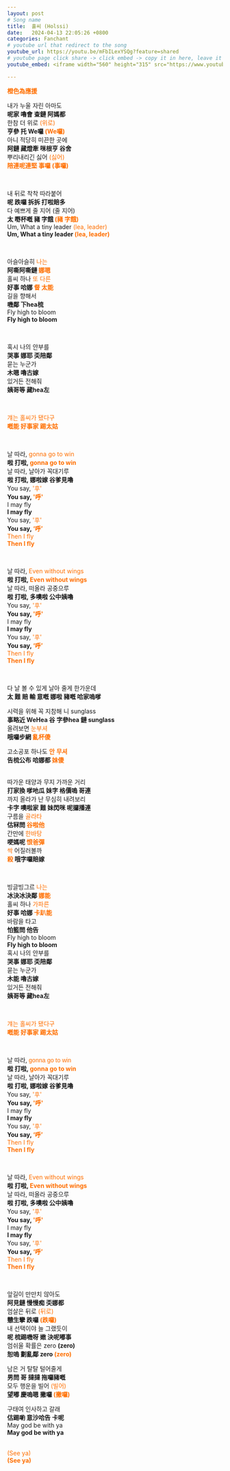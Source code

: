 ```yaml
---
layout: post
# Song name
title:  홀씨 (Holssi)
date:   2024-04-13 22:05:26 +0800
categories: Fanchant
# youtube url that redirect to the song
youtube_url: https://youtu.be/mFbILexYSQg?feature=shared
# youtube page click share -> click embed -> copy it in here, leave it blank if dont 
youtube_embed: <iframe width="560" height="315" src="https://www.youtube.com/embed/mFbILexYSQg?si=ZehNwvHLOQegf0tJ" title="YouTube video player" frameborder="0" allow="accelerometer; autoplay; clipboard-write; encrypted-media; gyroscope; picture-in-picture; web-share" referrerpolicy="strict-origin-when-cross-origin" allowfullscreen></iframe>

---
```

<p class="p-center"><span style="color:#ff6f00;"><strong>橙色為應援</strong></span></p>
<p>내가 누울 자린 아마도 <br><strong>呢家 嚕會 查鏈 阿媽都</strong><br>한참 더 위로 <span
        style="color:#ff6f00;">(위로)</span><br><strong>亨參 托 We囉 </strong><span
        style="color:#ff6f00;"><strong>(We囉)</strong></span><br>아니 적당히 미끈한 곳에<br><strong>阿鏈 藏燈牽 咪根亨 谷舍</strong><br>뿌리내리긴
    싫어 <span style="color:#ff6f00;"> (싫어)<br><strong>陪連呢連堅 事囉 </strong><span
        style="color:#ff6f00;"><strong>(事囉)</strong></span>
<p>&nbsp;</p>
<p>내 뒤로 착착 따라붙어<br><strong>呢 跌囉 拆拆 打啦賠多</strong><br>다 예쁘게 줄 지어 (줄 지어)<br><strong>太 嘢杯嘅 豬 字餓 </strong><span
        style="color:#ff6f00;"><strong>(豬 字餓)</strong></span><br>Um, What a tiny leader <span
        style="color:#ff6f00;">(lea, leader)</span>
<br><strong>Um, What a tiny leader </strong><span style="color:#ff6f00;"><strong>(lea, leader)</strong></span></p>
<p>&nbsp;</p>
<p>아슬아슬히 <span style="color:#ff6f00;">나는</span><br><strong>阿嘶阿嘶鏈 </strong><span
        style="color:#ff6f00;"><strong>娜嗯</strong></span><br>홀씨 하나 <span style="color:#ff6f00;">또
        다른</span><br><strong>好事 哈娜 </strong><span style="color:#ff6f00;"><strong>督 太能</strong></span><br>길을
    향해서<br><strong>嘰鄰 下hea梳</strong><br>Fly high to bloom<br><strong>Fly high to bloom</strong></p>
<p>&nbsp;</p>
<p>혹시 나의 안부를<br><strong>哭事 娜耶 奀陪鄰</strong><br>묻는 누군가<br><strong>木嗯 嚕古嫁</strong><br>있거든 전해줘<br><strong>姨哥等 藏hea左</strong>
</p>
<p>&nbsp;</p>
<p><span style="color:#ff6f00;">걔는 홀씨가 됐다구</span><br><span style="color:#ff6f00;"><strong>嘅能 好事家 踢太姑</strong></span></p>
<p>&nbsp;</p>
<p>날 따라, <span style="color:#ff6f00;">gonna go to win</span><br><strong>啦 打啦, </strong><span
        style="color:#ff6f00;"><strong>gonna go to win</strong></span>
<br>날 따라, 날아가 꼭대기루<br><strong>啦 打啦, 娜啦嫁 谷爹見嚕</strong><br>You say, <span style="color:#ff6f00;">'후'</span><br><strong>You
        say, </strong><span style="color:#ff6f00;"><strong>'呼'</strong></span><br>I may fly<br><strong>I may
        fly</strong><br>You say, <span style="color:#ff6f00;">'후'</span><br><strong>You say, </strong><span
        style="color:#ff6f00;"><strong>‘呼’</strong></span><br><span style="color:#ff6f00;">Then I fly</span><br><span
        style="color:#ff6f00;"><strong>Then I fly</strong></span></p>
<p>&nbsp;</p>
<p>날 따라, <span style="color:#ff6f00;">Even without wings</span><br><strong>啦 打啦, </strong><span
        style="color:#ff6f00;"><strong>Even without wings</strong></span><br>날 따라, 떠올라 공중으루<br><strong>啦 打啦, 多噢啦
        公中姨嚕</strong><br>You say, <span style="color:#ff6f00;">'후'</span><br><strong>You say, </strong><span
        style="color:#ff6f00;"><strong>'呼'</strong></span><br>I may fly<br><strong>I may fly</strong><br>You say, <span
        style="color:#ff6f00;">'후'</span><br><strong>You say, </strong><span
        style="color:#ff6f00;"><strong>‘呼’</strong></span><br><span style="color:#ff6f00;">Then I fly</span><br><span
        style="color:#ff6f00;"><strong>Then I fly</strong></span></p>
<p>&nbsp;</p>
<p>다 날 볼 수 있게 날아 줄게 한가운데<br><strong>太 難 賠 輸 意嘅 娜啦 豬嘅 哈家嗚嗲</strong></p>
<p>시력을 위해 꼭 지참해 니 sunglass<br><strong>事略近 WeHea 谷 字參hea 鏈 sunglass</strong><br>올려보면 <span
        style="color:#ff6f00;">눈부셔</span><br><strong>哦囉步網 </strong><span
        style="color:#ff6f00;"><strong>亂杯傻</strong></span></p>
<p><span style="font-family:'Malgun Gothic';font-size:14px;"><span >고소공포</span></span>        
        <span style="">하나도</span>
        <span style="color:#ff6f00;font-family:'Malgun Gothic';font-size:14px;">
        <span style=""><strong>안</strong></span></span>
        <span style="color:#ff6f00;font-family:'Times New Roman';font-size:14px;">
        <span style=""><strong></strong></span></span>
        <span style="color:#ff6f00;font-family:'Malgun Gothic';font-size:14px;">
        <span style=""><strong>무셔</strong></span></span><br><strong>告梳公布
        哈娜都 </strong><span style="color:#ff6f00;"><strong>妹傻</strong></span><br>&nbsp;</p>
<p>따가운 태양과 무지 가까운 거리<br><strong>打家換 嗲吔瓜 妹字 格價嗚 哥連</strong><br>까지 올라가 난 무심히 내려보리<br><strong>卡字 噢啦家 難 妹閃咪
        呢攞播連</strong><br>구름을 <span style="color:#ff6f00;">골라타</span><br><span style=""><strong>估冧問
        </strong></span><span style="color:#ff6f00;"><strong>谷啦他</strong></span><br>간만에 <span
        style="color:#ff6f00;">한바탕</span><br><span style=""><strong>哽媽呢 </strong></span><span
        style="color:#ff6f00;"><strong>恨爸彈</strong></span><br><span style="color:#ff6f00;">싹</span> 어질러볼까<br><span
        style="color:#ff6f00;"><strong>殺</strong></span><span style=""><strong> 哦字囉賠嫁</strong></span>
</p>
<p>&nbsp;</p>
<p>빙글빙그르 <span style="color:#ff6f00;">나는</span><br><span style=""><strong>冰決冰決鄰 </strong></span><span
        style="color:#ff6f00;"><strong>娜能</strong></span><br>홀씨 하나 <span style="color:#ff6f00;">가파른</span><br><span
        style=""><strong>好事 哈娜 </strong></span><span
        style="color:#ff6f00;"><strong>卡趴能</strong></span><br>바람을 타고<br><strong>怕籃問 他告</strong><br>Fly high to
    bloom<br><strong>Fly high to bloom</strong><br>혹시 나의 안부를<br><strong>哭事 娜耶 奀陪鄰</strong><br>묻는 누군가<br><strong>木能
        嚕古嫁</strong><br>있거든 전해줘<br><strong>姨哥等 藏hea左</strong></p>
<p>&nbsp;</p>
<p><span style="color:#ff6f00;">걔는 홀씨가 됐다구</span><br><span style="color:#ff6f00;"><strong>嘅能 好事家 踢太姑</strong></span></p>
<p>&nbsp;</p>
<p>날 따라, <span style="color:#ff6f00;font-family:Arial, Helvetica, sans-serif;">gonna go to win</span><br><strong>啦 打啦,
    </strong><span style="color:#ff6f00;"><strong>gonna go to win</strong></span><br>날 따라, 날아가 꼭대기루<br><strong>啦 打啦, 娜啦嫁
        谷爹見嚕</strong><br>You say, <span style="color:#ff6f00;">'후'</span><br><strong>You say, </strong><span
        style="color:#ff6f00;"><strong>'呼'</strong></span><br>I may fly<br><strong>I may fly</strong><br>You say, <span
        style="color:#ff6f00;">'후'</span><br><strong>You say, </strong><span
        style="color:#ff6f00;"><strong>‘呼’</strong></span><br><span style="color:#ff6f00;">Then I fly</span><br><span
        style="color:#ff6f00;"><strong>Then I fly</strong></span></p>
<p>&nbsp;</p>
<p>날 따라, <span style="color:#ff6f00;">Even without wings</span><br><strong>啦 打啦, </strong><span
        style="color:#ff6f00;"><strong>Even without wings</strong></span><br>날 따라, 떠올라 공중으루<br><strong>啦 打啦, 多噢啦
        公中姨嚕</strong><br>You say, <span style="color:#ff6f00;">'후'</span><br><strong>You say, </strong><span
        style="color:#ff6f00;"><strong>'呼'</strong></span><br>I may fly<br><strong>I may fly</strong><br>You say, <span
        style="color:#ff6f00;">'후'</span><br><strong>You say, </strong><span
        style="color:#ff6f00;"><strong>‘呼’</strong></span><br><span style="color:#ff6f00;">Then I fly</span><br><span
        style="color:#ff6f00;"><strong>Then I fly</strong></span></p>
<p>&nbsp;</p>
<p>앞길이 만만치 않아도<br><strong>阿見鏈 慢慢痴 奀娜都</strong><br>엄살은 뒤로 <span style="color:#ff6f00;">(뒤로)</span><br><strong>戇生攣 跌囉
    </strong><span style="color:#ff6f00;"><strong>(跌囉)</strong></span><br>내 선택이야 늘 그랬듯이<br><strong>呢 梳踢嘰呀 嫩
        決呢嘟事</strong><br>엄쉬울 확률은 zero <strong>(zero)</strong><br><strong>恕嗚 劃亂鄰 zero
    </strong><span style="color:#ff6f00;"><strong>(zero)</strong></span></p>
<p>남은 거 탈탈 털어줄게<br><strong>男問 哥 撻撻 拖囉豬嘅</strong><br>모두 행운을 빌어 <span style="color:#ff6f00;">(빌어)</span><br><strong>望嘟 慶嗚嗯
        撇囉 </strong><span style="color:#ff6f00;"><strong>(撇囉)</strong></span></p>
<p>구태여 인사하고 갈래<br><strong>估踢喲 意沙哈告 卡呢</strong><br>May god be with ya<br><strong>May god be with ya</strong></p>
<p><br><span style="color:#ff6f00;">(See ya)</span><br><span style="color:#ff6f00;"><strong>(See ya)</strong></span></p>

